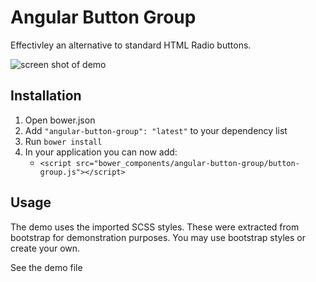# Angular Button Group

Effectivley an alternative to standard HTML Radio buttons.


![screen shot of demo](https://cloud.githubusercontent.com/assets/368013/4246538/607244ea-3a4c-11e4-94b9-8d579bddcd11.png)


## Installation

1. Open bower.json
2. Add `"angular-button-group": "latest"` to your dependency list
3. Run `bower install`
4. In your application you can now add:
   * `<script src="bower_components/angular-button-group/button-group.js"></script>`


## Usage

The demo uses the imported SCSS styles. These were extracted from bootstrap for demonstration purposes. You may use bootstrap styles or create your own.


See the demo file
